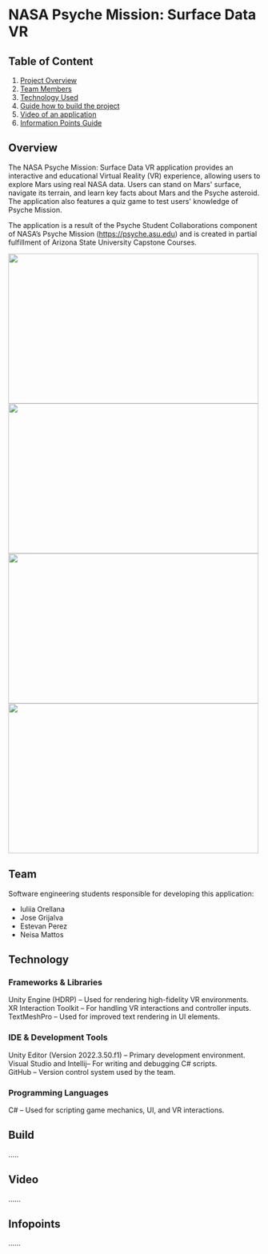 # NASA Psyche Mission: Surface Data VR

## Table of Content
1. [Project Overview](#overview)
2. [Team Members](#team)
3. [Technology Used](#technology)
4. [Guide how to build the project](#build)
5. [Video of an application](#video)
6. [Information Points Guide](#infopoints)


## Overview
The NASA Psyche Mission: Surface Data VR application provides an interactive and educational Virtual Reality (VR) experience, allowing users to explore Mars using real NASA data. Users can stand on Mars' surface, navigate its terrain, and learn key facts about Mars and the Psyche asteroid. The application also features a quiz game to test users' knowledge of Psyche Mission.

The application is a result of the Psyche Student Collaborations component of NASA’s Psyche Mission (https://psyche.asu.edu) and is created in partial fulfillment of Arizona State University Capstone Courses. 

 <img src="https://github.com/user-attachments/assets/7b77bea9-a8e2-4557-ad68-3ffee9b6bcd8" width="500" height="300"/>

 <img src="https://github.com/user-attachments/assets/1b8415a1-6bac-4f4a-acdc-8d3fdbf4d315" width="500" height="300"/>
 
 <img src="https://github.com/user-attachments/assets/61c0611a-a1ca-44be-8ece-2d861b3b9f85" width="500" height="300"/>

 <img src="https://github.com/user-attachments/assets/b73cac3e-fa8f-4ede-85cb-b481fa25f3fe" width="500" height="300"/>

## Team
Software engineering students responsible for developing this application: 
- Iuliia Orellana
- Jose Grijalva
- Estevan Perez
- Neisa Mattos

## Technology
### Frameworks & Libraries
Unity Engine (HDRP) – Used for rendering high-fidelity VR environments.  
XR Interaction Toolkit – For handling VR interactions and controller inputs.  
TextMeshPro – Used for improved text rendering in UI elements.  
### IDE & Development Tools
Unity Editor (Version 2022.3.50.f1) – Primary development environment.  
Visual Studio and Intellij– For writing and debugging C# scripts.  
GitHub – Version control system used by the team.  
### Programming Languages
C# – Used for scripting game mechanics, UI, and VR interactions.


## Build
.....

## Video
......

## Infopoints
......



